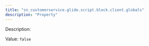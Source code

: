 ```yaml
---
title: "sn_customerservice.glide.script.block.client.globals"
description: "Property"
---
```


Description: 

Value: `false`